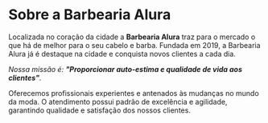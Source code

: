 <DOCTYPE html>
<html>
<h1>Sobre a Barbearia Alura</h1>

<p>Localizada no coração da cidade a <strong>Barbearia Alura</strong> traz para o mercado o que há de melhor para o seu cabelo e barba. Fundada em 2019, a Barbearia Alura já é destaque na cidade e conquista novos clientes a cada dia.</p>

<p><em>Nossa missão é: <strong>"Proporcionar auto-estima e qualidade de vida aos clientes"</strong>.</em></p>

<p>Oferecemos profissionais experientes e antenados às mudanças no mundo da moda. O atendimento possui padrão de excelência e agilidade, garantindo qualidade e satisfação dos nossos clientes.</p>
</html>
